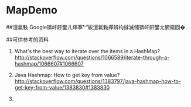 # MapDemo
##澶氱敤 Google锛屽皯鐢ㄦ煇搴︼紱澶氱敤鑻辨枃鎼滅储锛屽皯鐢ㄤ腑鏂囥�




##可供参考的资料
1. What's the best way to iterate over the items in a HashMap?
http://stackoverflow.com/questions/1066589/iterate-through-a-hashmap/1066607#1066607

2. Java Hashmap: How to get key from value?
http://stackoverflow.com/questions/1383797/java-hashmap-how-to-get-key-from-value/1383830#1383830

3. 